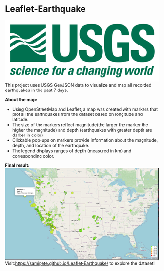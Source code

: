 # Leaflet-Earthquake
![USGS logo](Images/1-Logo.png)
This project uses USGS GeoJSON data to visualize and map all recorded earthquakes in the past 7 days.

**About the map:**

- Using OpenStreetMap and Leaflet, a map was created with markers that plot all the earthquakes from the dataset based on longitude and latitude.
- The size of the markers reflect magnitude(the larger the marker the higher the magnitude) and depth (earthquakes with greater depth are darker in color)
- Clickable pop-ups on markers provide information about the magnitude, depth, and location of the earthquake.
- The legend displays ranges of depth (measured in km) and corresponding color.

**Final result:**
![map](Images/deployedEQpage.png)
Visit:https://samipete.github.io/Leaflet-Earthquake/ to explore the dataset!

